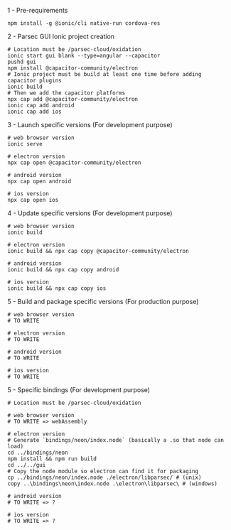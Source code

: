 1 - Pre-requirements
```shell
npm install -g @ionic/cli native-run cordova-res
```

2 - Parsec GUI Ionic project creation
```shell
# Location must be /parsec-cloud/oxidation
ionic start gui blank --type=angular --capacitor
pushd gui
npm install @capacitor-community/electron
# Ionic project must be build at least one time before adding capacitor plugins
ionic build
# Then we add the capacitor platforms
npx cap add @capacitor-community/electron
ionic cap add android
ionic cap add ios
```

3 - Launch specific versions (For development purpose)
```shell
# web browser version
ionic serve

# electron version
npx cap open @capacitor-community/electron

# android version
npx cap open android

# ios version
npx cap open ios
```

4 - Update specific versions (For development purpose)
```shell
# web browser version
ionic build

# electron version
ionic build && npx cap copy @capacitor-community/electron

# android version
ionic build && npx cap copy android

# ios version
ionic build && npx cap copy ios
```

5 - Build and package specific versions (For production purpose)
```shell
# web browser version
# TO WRITE

# electron version
# TO WRITE

# android version
# TO WRITE

# ios version
# TO WRITE
```

5 - Specific bindings (For development purpose)
```shell
# Location must be /parsec-cloud/oxidation

# web browser version
# TO WRITE => webAssembly

# electron version
# Generate `bindings/neon/index.node` (basically a .so that node can load)
cd ../bindings/neon
npm install && npm run build
cd ../../gui
# Copy the node module so electron can find it for packaging
cp ../bindings/neon/index.node ./electron/libparsec/ # (unix)
copy ..\bindings\neon\index.node .\electron\libparsec\ # (windows)

# android version
# TO WRITE => ?

# ios version
# TO WRITE => ?
```
 